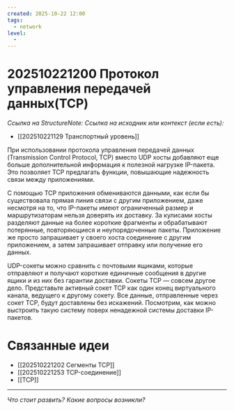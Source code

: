 ```yaml
---
created: 2025-10-22 12:00
tags:
  - network
level:
  -
---
```

# 202510221200 Протокол управления передачей данных(TCP)

*Ссылка на StructureNote:*
*Ссылка на исходник или контекст (если есть):*
- [[202510221129 Транспортный уровень]]

При использовании протокола управления передачей данных (Transmission Control Protocol‚ TCP) вместо UDP хосты добавляют еще больше дополнительной информация к полезной нагрузке IP-пакета. Это позволяет TCP предлагать функции, повышающие надежность связи между приложениями.

С помощью TCP приложения обмениваются данными, как если бы существовала прямая линия связи с другим приложением, даже несмотря на то, что IP-пакеты имеют ограниченный размер и маршрутизаторам нельзя доверять их доставку. За кулисами хосты разделяют данные на более короткие фрагменты и обрабатывают потерянные, повторяющиеся и неупорядоченные пакеты. Приложение же просто запрашивает у своего хоста соединение с другим приложением, а затем запрашивает отправку или получение его данных.

UDP-сокеты можно сравнить с почтовыми ящиками, которые отправляют и получают короткие единичные сообщения в другие ящики и из них без гарантии доставки. Сокеты TCP — совсем другое дело. Представьте активный сокет TCP как один конец виртуального канала, ведущего к другому сокету. Все данные, отправленные через сокет TCP, будут доставлены без искажений. Посмотрим, как можно выстроить такую систему поверх ненадежной системы доставки IP-пакетов.

# Связанные идеи

- [[202510221202 Сегменты TCP]]
- [[202510221253 TCP-соединение]]
- [[TCP]]

---

*Что стоит развить? Какие вопросы возникли?*
